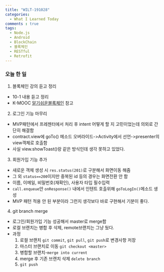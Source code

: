 ```yaml
---
title: "WILT-191028"
categories:
  - What I Learned Today
comments : true
tags:
  - Node.js
  - Android
  - BlockChain
  - 블록체인
  - RESTful
  - Retrofit
---
```


### 오늘 한 일

1. 블록체인 강의 듣고 정리
  - 10-1 내용 듣고 정리
  - K-MOOC [알기쉬운블록체인] 참고

2. 로그인 기능 마무리
  - MVP패턴에서 프레젠터에서 처리 후 intent 어떻게 할 지 고민이었는데 의외로 간단히 해결함
  - contract.view에 goTo() 메소드 오버라이드->Activity에서 선언->presenter의 view객체로 호출함
  - 사실 view.showToast()랑 같은 방식인데 생각 못하고 있었다.

3. 회원가입 기능 추가
  - 새로운 객체 생성 시 `res.status(201)`로 구분해서 화면이동 해줌
  - 그 외 `status==200`이지만 중복된 id 등의 경우는 화면전환 안 함
  - 이름, 이메일, 비밀번호(재확인), 사용자 타입 필수입력
  - `call.enqueue`안 `onResponse()` 내에서 인텐트 호출위해 `goToLogIn()`메소드 생성
  - MVP 패턴 적용 안 된 부분이라 그런지 생각보다 바로 구현해서 기분이 좋다.

4. git branch merge
  - 로그인/회원가입 기능 성공해서 master로 merge함
  - 로컬 브랜치는 병합 후 삭제, remote브랜치는 그냥 뒀다.
  - 과정
    1. 로컬 브랜치 `git commit`, `git pull`, `git push`로 변경사항 저장
    2. 마스터 브랜치로 이동 `git checkout <master>`
    3. 병합할 브랜치-`merge into current`
    4. merge 후 기존 브랜치 삭제 `delete branch`
    5. `git push`


[생활코딩]: https://opentutorials.org/course/3332
[제로초]: https://www.zerocho.com/category/NodeJS/post/593a487c2ed1da0018cff95d
[알기쉬운블록체인]: http://www.kmooc.kr/courses/course-v1:SJCU+SJCU01+2019_2/course/
[gitpage.Markdown.table]: https://help.github.com/en/github/writing-on-github/organizing-information-with-tables "깃허브 도움말 참고"



